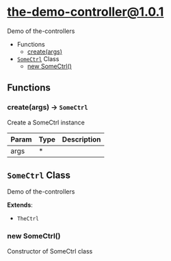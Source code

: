 # the-demo-controller@1.0.1

Demo of the-controllers

+ Functions
  + [create(args)](#the-demo-controller-function-create)
+ [`SomeCtrl`](#the-demo-controller-classes) Class
  + [new SomeCtrl()](#the-demo-controller-classes-some-ctrl-constructor)

## Functions

<a class='md-heading-link' name="the-demo-controller-function-create" ></a>

### create(args) -> `SomeCtrl`

Create a SomeCtrl instance

| Param | Type | Description |
| ----- | --- | -------- |
| args | * |  |



<a class='md-heading-link' name="the-demo-controller-classes"></a>

## `SomeCtrl` Class

Demo of the-controllers

**Extends**: 

+ `TheCtrl`



<a class='md-heading-link' name="the-demo-controller-classes-some-ctrl-constructor" ></a>

### new SomeCtrl()

Constructor of SomeCtrl class





